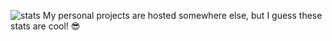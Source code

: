 ![stats](https://github-readme-stats.vercel.app/api?username=nzxl101&show_icons=true&theme=radical)
My personal projects are hosted somewhere else, but I guess these stats are cool! 😎
